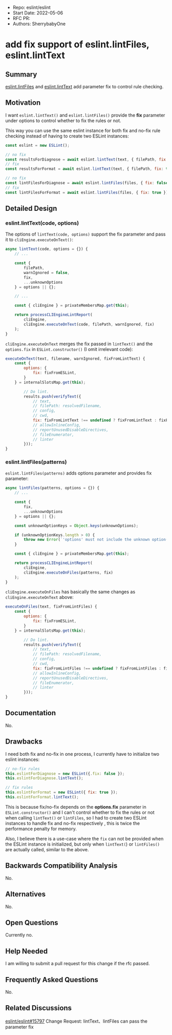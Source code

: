 - Repo: eslint/eslint
- Start Date: 2022-05-06
- RFC PR: 
- Authors: SherrybabyOne

# add fix support of eslint.lintFiles, eslint.lintText

## Summary

[eslint.lintFiles](https://eslint.org/docs/developer-guide/nodejs-api#-eslintlintfilespatterns) and [eslint.lintText](https://eslint.org/docs/developer-guide/nodejs-api#-eslintlinttextcode-options) add parameter fix to control rule checking.

## Motivation

<!-- Why are we doing this? What use cases does it support? What is the expected
outcome? -->

I want  `eslint.lintText()` and `eslint.lintFiles()` provide the **fix** parameter under options to control whether to fix the rules or not.

This way you can use the same eslint instance for both fix and no-fix rule checking instead of having to create two ESLint instances:

```javascript
const eslint = new ESLint();

// no fix
const resultsForDiagnose = await eslint.lintText(text, { filePath, fix: false });
// fix
const resultsForFormat = await eslint.lintText(text, { filePath, fix: true });

// no fix
const lintFilesForDiagnose = await eslint.lintFiles(files, { fix: false });
// fix
const lintFilesForFormat = await eslint.lintFiles(files, { fix: true });
```

## Detailed Design

<!--
   This is the bulk of the RFC.

   Explain the design with enough detail that someone familiar with ESLint
   can implement it by reading this document. Please get into specifics
   of your approach, corner cases, and examples of how the change will be
   used. Be sure to define any new terms in this section.
-->

### eslint.lintText(code, options)

The options of `lintText(code, options)` support the fix parameter and pass it to `cliEngine.executeOnText()`:

```javascript
async lintText(code, options = {}) {
    // ...

    const {
        filePath,
        warnIgnored = false,
        fix,
        ...unknownOptions
    } = options || {};

    // ...

    const { cliEngine } = privateMembersMap.get(this);

    return processCLIEngineLintReport(
        cliEngine,
        cliEngine.executeOnText(code, filePath, warnIgnored, fix)
    );
}
```

`cliEngine.executeOnText` merges the fix passed in `lintText()` and the `options.fix` in `ESLint.constructor()` (I omit irrelevant code):

```javascript
executeOnText(text, filename, warnIgnored, fixFromLintText) {
    const {
        options: {
            fix: fixFromESLint,
        }
    } = internalSlotsMap.get(this);

        // Do lint.
        results.push(verifyText({
            // text,
            // filePath: resolvedFilename,
            // config,
            // cwd,
            fix: fixFromLintText !== undefined ? fixFromLintText : fixFromESLint,
            // allowInlineConfig,
            // reportUnusedDisableDirectives,
            // fileEnumerator,
            // linter
        }));
}
```

### eslint.lintFiles(patterns)

`eslint.lintFiles(patterns)` adds options parameter and provides fix parameter:

```javascript
async lintFiles(patterns, options = {}) {
    // ...

    const {
        fix,
        ...unknownOptions
    } = options || {};

    const unknownOptionKeys = Object.keys(unknownOptions);

    if (unknownOptionKeys.length > 0) {
        throw new Error(`'options' must not include the unknown option(s): ${unknownOptionKeys.join(", ")}`);
    }

    const { cliEngine } = privateMembersMap.get(this);

    return processCLIEngineLintReport(
        cliEngine,
        cliEngine.executeOnFiles(patterns, fix)
    );
}
```

`cliEngine.executeOnFiles` has basically the same changes as `cliEngine.executeOnText` above:

```javascript
executeOnFiles(text, fixFromLintFiles) {
    const {
        options: {
            fix: fixFromESLint,
        }
    } = internalSlotsMap.get(this);

        // Do lint.
        results.push(verifyText({
            // text,
            // filePath: resolvedFilename,
            // config,
            // cwd,
            fix: fixFromLintFiles !== undefined ? fixFromLintFiles : fixFromESLint,
            // allowInlineConfig,
            // reportUnusedDisableDirectives,
            // fileEnumerator,
            // linter
        }));
}
```

## Documentation

No.

## Drawbacks

<!--
    Why should we *not* do this? Consider why adding this into ESLint
    might not benefit the project or the community. Attempt to think 
    about any opposing viewpoints that reviewers might bring up. 

    Any change has potential downsides, including increased maintenance
    burden, incompatibility with other tools, breaking existing user
    experience, etc. Try to identify as many potential problems with
    implementing this RFC as possible.
-->

I need both fix and no-fix in one process, I currently have to initialize two eslint instances:

```javascript
// no-fix rules
this.eslintForDiagnose = new ESLint({.fix: false });
this.eslintForDiagnose.lintText();

// fix rules
this.eslintForFormat = new ESLint({ fix: true });
this.eslintForFormat.lintText();
```

This is because fix/no-fix depends on the **options.fix** parameter in `ESLint.constructor()` and I can't control whether to fix the rules or not when calling `lintText()` or `lintFiles`, so I had to create two ESLint instances to handle fix and no-fix respectively , this is twice the performance penalty for memory.

Also, I believe there is a use-case where the `fix` can not be provided when the ESLint instance is initialized, but only when `lintText(`) or `lintFiles()` are actually called, similar to the above.

## Backwards Compatibility Analysis

<!--
    How does this change affect existing ESLint users? Will any behavior
    change for them? If so, how are you going to minimize the disruption
    to existing users?
-->

No.

## Alternatives

<!--
    What other designs did you consider? Why did you decide against those?

    This section should also include prior art, such as whether similar
    projects have already implemented a similar feature.
-->

No.

## Open Questions

<!--
    This section is optional, but is suggested for a first draft.

    What parts of this proposal are you unclear about? What do you
    need to know before you can finalize this RFC?

    List the questions that you'd like reviewers to focus on. When
    you've received the answers and updated the design to reflect them, 
    you can remove this section.
-->

Currently no.

## Help Needed

<!--
    This section is optional.

    Are you able to implement this RFC on your own? If not, what kind
    of help would you need from the team?
-->

I am willing to submit a pull request for this change if the rfc passed.

## Frequently Asked Questions

<!--
    This section is optional but suggested.

    Try to anticipate points of clarification that might be needed by
    the people reviewing this RFC. Include those questions and answers
    in this section.
-->

No.

## Related Discussions

<!--
    This section is optional but suggested.

    If there is an issue, pull request, or other URL that provides useful
    context for this proposal, please include those links here.
-->

[eslint/eslint#15797](https://github.com/eslint/eslint/issues/15797) Change Request: lintText、lintFiles can pass the parameter fix
